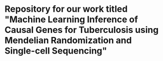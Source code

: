 # Repository for our work titled "Machine Learning Inference of Causal Genes for Tuberculosis using Mendelian Randomization and Single-cell Sequencing"
